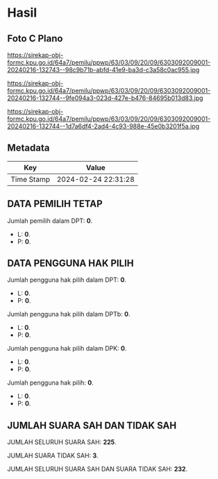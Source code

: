 # Hasil

## Foto C Plano

https://sirekap-obj-formc.kpu.go.id/64a7/pemilu/ppwp/63/03/09/20/09/6303092009001-20240216-132743--98c9b71b-abfd-41e9-ba3d-c3a58c0ac955.jpg

https://sirekap-obj-formc.kpu.go.id/64a7/pemilu/ppwp/63/03/09/20/09/6303092009001-20240216-132744--9fe094a3-023d-427e-b476-84695b013d83.jpg

https://sirekap-obj-formc.kpu.go.id/64a7/pemilu/ppwp/63/03/09/20/09/6303092009001-20240216-132744--1d7a6df4-2ad4-4c93-988e-45e0b3201f5a.jpg


## Metadata

| Key        | Value               |
| ---------- | ------------------- |
| Time Stamp | 2024-02-24 22:31:28 |


## DATA PEMILIH TETAP

Jumlah pemilih dalam DPT: **0**.
 * L: **0**.
 * P: **0**.

## DATA PENGGUNA HAK PILIH

Jumlah pengguna hak pilih dalam DPT: **0**.
 * L: **0**.
 * P: **0**.

Jumlah pengguna hak pilih dalam DPTb: **0**.
 * L: **0**.
 * P: **0**.

Jumlah pengguna hak pilih dalam DPK: **0**.
 * L: **0**.
 * P: **0**.

Jumlah pengguna hak pilih: **0**.
 * L: **0**.
 * P: **0**.

## JUMLAH SUARA SAH DAN TIDAK SAH

JUMLAH SELURUH SUARA SAH: **225**.

JUMLAH SUARA TIDAK SAH: **3**.

JUMLAH SELURUH SUARA SAH DAN SUARA TIDAK SAH: **232**.


